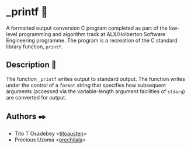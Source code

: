 # _printf :page_facing_up:

A formatted output conversion C program completed as part of the low-level
programming and algorithm track at ALX/Holberton Software Engineering programme. The program is a recreation of the C standard library function, `printf`.

## Description :speech_balloon:

The function `_printf` writes output to standard output. The function writes
under the control of a `format` string that specifies how subsequent arguments
(accessed via the variable-length argument facilities of `stdarg`) are
converted for output.

## Authors :black_nib:

* Tito T Osadebey <[titoausten](https://github.com/titoausten)>
* Precious Uzoma <[prechilala](https://github.com/prechilala)>
